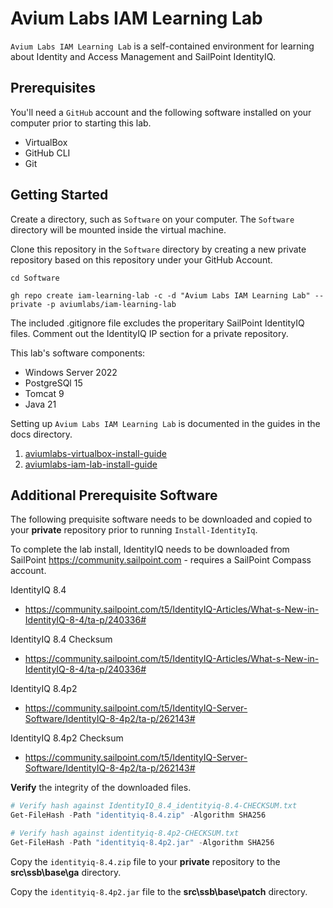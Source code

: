 # Avium Labs IAM Learning Lab

`Avium Labs IAM Learning Lab` is a self-contained environment for 
learning about Identity and Access Management and SailPoint IdentityIQ. 


## Prerequisites

You'll need a `GitHub` account and the following software installed on your
computer prior to starting this lab.

* VirtualBox
* GitHub CLI
* Git


## Getting Started

Create a directory, such as `Software` on your computer. The 
`Software` directory will be mounted inside the virtual machine. 

Clone this repository in the `Software` directory by creating a new private 
repository based on this repository under your GitHub Account.

```shell
cd Software
```

```shell
gh repo create iam-learning-lab -c -d "Avium Labs IAM Learning Lab" --private -p aviumlabs/iam-learning-lab
```

The included .gitignore file excludes the properitary SailPoint IdentityIQ files. 
Comment out the IdentityIQ IP section for a private repository. 

This lab's software components:

* Windows Server 2022
* PostgreSQl 15
* Tomcat 9
* Java 21

Setting up `Avium Labs IAM Learning Lab` is documented in the guides 
in the docs directory. 

1. [aviumlabs-virtualbox-install-guide](./docs/aviumlabs-virtualbox-install-guide.md)
2. [aviumlabs-iam-lab-install-guide](./docs/aviumlabs-iam-lab-install-guide.md)


## Additional Prerequisite Software

The following prequisite software needs to be downloaded and copied to your 
**private** repository prior to running `Install-IdentityIq`.

To complete the lab install, IdentityIQ needs to be downloaded from SailPoint 
https://community.sailpoint.com - requires a SailPoint Compass account.

IdentityIQ 8.4
* https://community.sailpoint.com/t5/IdentityIQ-Articles/What-s-New-in-IdentityIQ-8-4/ta-p/240336#

IdentityIQ 8.4 Checksum
* https://community.sailpoint.com/t5/IdentityIQ-Articles/What-s-New-in-IdentityIQ-8-4/ta-p/240336#

IdentityIQ 8.4p2
* https://community.sailpoint.com/t5/IdentityIQ-Server-Software/IdentityIQ-8-4p2/ta-p/262143#

IdentityIQ 8.4p2 Checksum
* https://community.sailpoint.com/t5/IdentityIQ-Server-Software/IdentityIQ-8-4p2/ta-p/262143#


__Verify__ the integrity of the downloaded files.
```PowerShell
# Verify hash against IdentityIQ_8.4_identityiq-8.4-CHECKSUM.txt
Get-FileHash -Path "identityiq-8.4.zip" -Algorithm SHA256

# Verify hash against identityiq-8.4p2-CHECKSUM.txt
Get-FileHash -Path "identityiq-8.4p2.jar" -Algorithm SHA256
```

Copy the `identityiq-8.4.zip` file to your **private** repository to the 
**src\ssb\base\ga** directory.

Copy the `identityiq-8.4p2.jar` file to the **src\ssb\base\patch** 
directory.